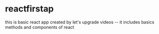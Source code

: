# reactfirstap
this is basic react app created by let's upgrade videos
-- it includes basics methods and components of react
